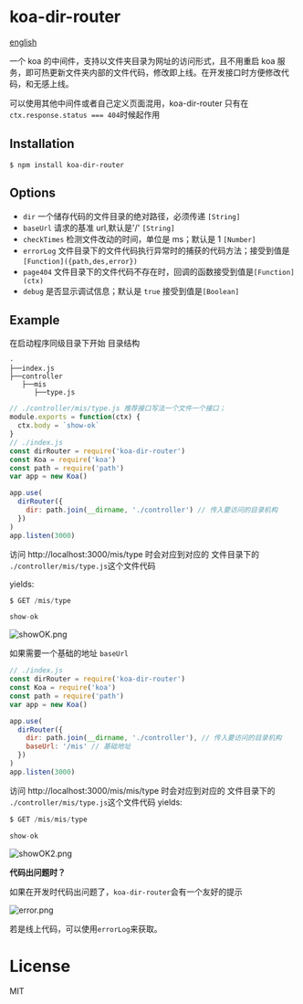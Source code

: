 # koa-dir-router

[english](http://koadirrouter.yamjs.cn)

一个 koa 的中间件，支持以文件夹目录为网址的访问形式，且不用重启 koa 服务，即可热更新文件夹内部的文件代码，修改即上线。在开发接口时方便修改代码，和无感上线。

可以使用其他中间件或者自己定义页面混用，koa-dir-router 只有在`ctx.response.status === 404`时候起作用

## Installation

```
$ npm install koa-dir-router
```

## Options

- `dir` 一个储存代码的文件目录的绝对路径，必须传递 `[String]`
- `baseUrl` 请求的基准 url,默认是'/' `[String]`
- `checkTimes` 检测文件改动的时间，单位是 ms；默认是 1 `[Number]`
- `errorLog` 文件目录下的文件代码执行异常时的捕获的代码方法；接受到值是`[Function]({path,des,error})`
- `page404` 文件目录下的文件代码不存在时，回调的函数接受到值是`[Function](ctx)`
- `debug` 是否显示调试信息；默认是 `true` 接受到值是`[Boolean]`

## Example

在启动程序同级目录下开始
目录结构

```
·
├──index.js
├──controller
   ├──mis
      ├──type.js
```

```js
// ./controller/mis/type.js 推荐接口写法一个文件一个接口；
module.exports = function(ctx) {
  ctx.body = `show-ok`
}
// ./index.js
const dirRouter = require('koa-dir-router')
const Koa = require('koa')
const path = require('path')
var app = new Koa()

app.use(
  dirRouter({
    dir: path.join(__dirname, './controller') // 传入要访问的目录机构
  })
)
app.listen(3000)
```

访问 http://localhost:3000/mis/type 时会对应到对应的 文件目录下的 `./controller/mis/type.js`这个文件代码

yields:

```js
$ GET /mis/type

show-ok
```

![showOK.png](https://static.bestsloth.top/showOk.png)

如果需要一个基础的地址 `baseUrl`

```js
// ./index.js
const dirRouter = require('koa-dir-router')
const Koa = require('koa')
const path = require('path')
var app = new Koa()

app.use(
  dirRouter({
    dir: path.join(__dirname, './controller'), // 传入要访问的目录机构
    baseUrl: '/mis' // 基础地址
  })
)
app.listen(3000)
```

访问 http://localhost:3000/mis/mis/type 时会对应到对应的 文件目录下的 `./controller/mis/type.js`这个文件代码
yields:

```js
$ GET /mis/mis/type

show-ok
```

![showOK2.png](https://static.bestsloth.top/showOk2.png)

**代码出问题时？**

如果在开发时代码出问题了，`koa-dir-router`会有一个友好的提示

![error.png](https://static.bestsloth.top/error.png)

若是线上代码，可以使用`errorLog`来获取。

# License

MIT
